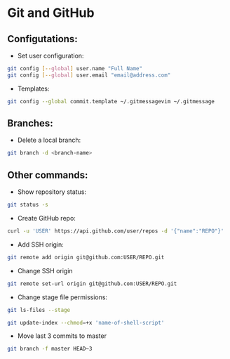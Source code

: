 # Git and GitHub

## Configutations:

- Set user configuration:

```bash
git config [--global] user.name "Full Name"
git config [--global] user.email "email@address.com"
```
- Templates:
```bash
git config --global commit.template ~/.gitmessagevim ~/.gitmessage
```

## Branches:

- Delete a local branch:
```bash
git branch -d <branch-name>
```

## Other commands:

- Show repository status:
```bash
git status -s
```

- Create GitHub repo:
```bash
curl -u 'USER' https://api.github.com/user/repos -d '{"name":"REPO"}'
```

- Add SSH origin:
```bash
git remote add origin git@github.com:USER/REPO.git
```

- Change SSH origin
```bash
git remote set-url origin git@github.com:USER/REPO.git
```

- Change stage file permissions:
```bash
git ls-files --stage
```
```bash
git update-index --chmod=+x 'name-of-shell-script'
```

- Move last 3 commits to master
```bash
git branch -f master HEAD~3
```

